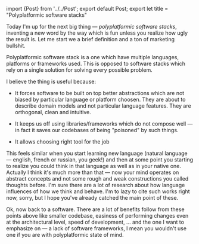 import {Post} from '../../Post';
export default Post;
export let title = "Polyplatformic software stacks"

Today I'm up for the next big thing — *polyplatformic software stacks*,
inventing a new word by the way which is fun unless you realize how ugly the
result is. Let me start we a brief definition and a ton of marketing bullshit.

Polyplatformic software stack is a one which have multiple languages, platforms
or frameworks used. This is opposed to software stacks which rely on a single
solution for solving every possible problem.

I believe the thing is useful because:

  * It forces software to be built on top better abstractions which are not
    biased by particular language or platform choosen. They are about to
    describe domain models and not particular language features. They are
    orthogonal, clean and intuitive.

  * It keeps us off using libraries/frameworks which do not compose well — in
    fact it saves our codebases of being "poisoned" by such things.

  * It allows choosing right tool for the job

This feels similar when you start learning new language (natural language —
english, french or russian, you geek!) and then at some point you starting to
realize you could think in that language as well as in your native one. Actually
I think it's much more than that — now your mind operates on abstract concepts
and not some rough and weak constructions you called thoughts before. I'm sure
there are a lot of research about how language influences of how we think and
behave. I'm to lazy to cite such works right now, sorry, but I hope you've
already catched the main point of these.

Ok, now back to a software. There are a lot of benefits follow from these points
above like smaller codebase, easiness of performing changes even at the
architectural level, speed of development, ... and the one I want to emphasize
on — a lack of software frameworks, I mean you wouldn't use one if you are with
polyplatformic state of mind.
